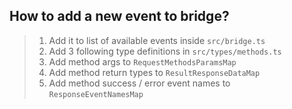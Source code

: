 ## How to add a new event to bridge? 
> 1. Add it to list of available events inside `src/bridge.ts`
> 2. Add 3 following type definitions in `src/types/methods.ts`
>   1. Add method args to `RequestMethodsParamsMap`
>   2. Add method return types to `ResultResponseDataMap`
>   3. Add method success / error event names to `ResponseEventNamesMap`
